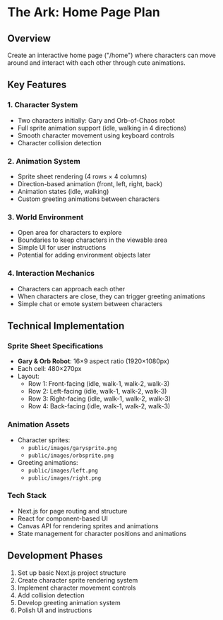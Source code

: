 # The Ark: Home Page Plan

## Overview
Create an interactive home page ("/home") where characters can move around and interact with each other through cute animations.

## Key Features

### 1. Character System
- Two characters initially: Gary and Orb-of-Chaos robot
- Full sprite animation support (idle, walking in 4 directions)
- Smooth character movement using keyboard controls
- Character collision detection

### 2. Animation System
- Sprite sheet rendering (4 rows × 4 columns)
- Direction-based animation (front, left, right, back)
- Animation states (idle, walking)
- Custom greeting animations between characters

### 3. World Environment
- Open area for characters to explore
- Boundaries to keep characters in the viewable area
- Simple UI for user instructions
- Potential for adding environment objects later

### 4. Interaction Mechanics
- Characters can approach each other
- When characters are close, they can trigger greeting animations
- Simple chat or emote system between characters

## Technical Implementation

### Sprite Sheet Specifications
- **Gary & Orb Robot**: 16×9 aspect ratio (1920×1080px)
- Each cell: 480×270px
- Layout:
  - Row 1: Front-facing (idle, walk-1, walk-2, walk-3)
  - Row 2: Left-facing (idle, walk-1, walk-2, walk-3)
  - Row 3: Right-facing (idle, walk-1, walk-2, walk-3)
  - Row 4: Back-facing (idle, walk-1, walk-2, walk-3)

### Animation Assets
- Character sprites: 
  - `public/images/garysprite.png`
  - `public/images/orbsprite.png`
- Greeting animations:
  - `public/images/left.png`
  - `public/images/right.png`

### Tech Stack
- Next.js for page routing and structure
- React for component-based UI
- Canvas API for rendering sprites and animations
- State management for character positions and animations

## Development Phases
1. Set up basic Next.js project structure
2. Create character sprite rendering system
3. Implement character movement controls
4. Add collision detection
5. Develop greeting animation system
6. Polish UI and instructions 